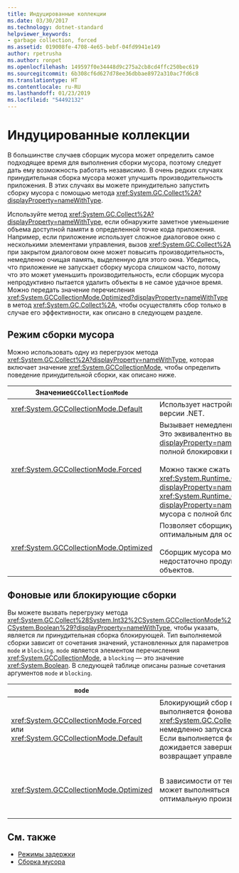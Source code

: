 ```yaml
---
title: Индуцированные коллекции
ms.date: 03/30/2017
ms.technology: dotnet-standard
helpviewer_keywords:
- garbage collection, forced
ms.assetid: 019008fe-4708-4e65-bebf-04fd9941e149
author: rpetrusha
ms.author: ronpet
ms.openlocfilehash: 149597f0e34448d9c275a2cb8cd4ffc250bec619
ms.sourcegitcommit: 6b308cf6d627d78ee36dbbae8972a310ac7fd6c8
ms.translationtype: HT
ms.contentlocale: ru-RU
ms.lasthandoff: 01/23/2019
ms.locfileid: "54492132"
---
```

# <a name="induced-collections"></a>Индуцированные коллекции
В большинстве случаев сборщик мусора может определить самое подходящее время для выполнения сборки мусора, поэтому следует дать ему возможность работать независимо. В очень редких случаях принудительная сборка мусора может улучшить производительность приложения. В этих случаях вы можете принудительно запустить сборку мусора с помощью метода <xref:System.GC.Collect%2A?displayProperty=nameWithType>.  
  
 Используйте метод <xref:System.GC.Collect%2A?displayProperty=nameWithType>, если обнаружите заметное уменьшение объема доступной памяти в определенной точке кода приложения. Например, если приложение использует сложное диалоговое окно с несколькими элементами управления, вызов <xref:System.GC.Collect%2A> при закрытом диалоговом окне может повысить производительность, немедленно очищая память, выделенную для этого окна. Убедитесь, что приложение не запускает сборку мусора слишком часто, потому что это может уменьшить производительность, если сборщик мусора непродуктивно пытается удалить объекты в не самое удачное время. Можно передать значение перечисления <xref:System.GCCollectionMode.Optimized?displayProperty=nameWithType> в метод <xref:System.GC.Collect%2A>, чтобы осуществлять сбор только в случае его эффективности, как описано в следующем разделе.  
  
## <a name="gc-collection-mode"></a>Режим сборки мусора  
 Можно использовать одну из перегрузок метода <xref:System.GC.Collect%2A?displayProperty=nameWithType>, которая включает значение <xref:System.GCCollectionMode>, чтобы определить поведение принудительной сборки, как описано ниже.  
  
|Значение`GCCollectionMode` |Описание|  
|------------------------------|-----------------|  
|<xref:System.GCCollectionMode.Default>|Использует настройку сборки мусора по умолчанию для текущей версии .NET.|  
|<xref:System.GCCollectionMode.Forced>|Вызывает немедленное выполнение принудительной сборки мусора. Это эквивалентно вызову перегрузки метода <xref:System.GC.Collect?displayProperty=nameWithType>. В результате образуется коллекция полной блокировки всех поколений.<br /><br /> Можно также сжать кучу больших объектов, установив для свойства <xref:System.Runtime.GCSettings.LargeObjectHeapCompactionMode%2A?displayProperty=nameWithType> значение <xref:System.Runtime.GCLargeObjectHeapCompactionMode.CompactOnce?displayProperty=nameWithType> перед запуском немедленной сборки мусора с полной блокировкой.|  
|<xref:System.GCCollectionMode.Optimized>|Позволяет сборщику мусора определить, является ли текущий момент оптимальным для освобождения объектов.<br /><br /> Сборщик мусора может определить, что сборка мусора будет недостаточно продуктивна, в этом случае он возвратится без удаления объектов.|  
  
## <a name="background-or-blocking-collections"></a>Фоновые или блокирующие сборки  
 Вы можете вызвать перегрузку метода <xref:System.GC.Collect%28System.Int32%2CSystem.GCCollectionMode%2CSystem.Boolean%29?displayProperty=nameWithType>, чтобы указать, является ли принудительная сборка блокирующей. Тип выполняемой сборки зависит от сочетания значений, установленных для параметров `mode` и `blocking`. `mode` является элементом перечисления <xref:System.GCCollectionMode>, а `blocking` — это значение <xref:System.Boolean>. В следующей таблице описаны разные сочетания аргументов `mode` и `blocking`.  
  
|`mode`|`blocking` = `true`|`blocking` = `false`|  
|------------|--------------------------|---------------------------|  
|<xref:System.GCCollectionMode.Forced> или <xref:System.GCCollectionMode.Default>|Блокирующий сбор выполнится, как только это станет возможным. Если в это время выполняется фоновая сборка и параметр поколения имеет значение 0 или 1, метод <xref:System.GC.Collect%28System.Int32%2CSystem.GCCollectionMode%2CSystem.Boolean%29> немедленно запускает блокирующую сборку и возвращает управление по ее завершении. Если выполняется фоновая сборка и параметр `generation` имеет значение 2, метод дожидается завершения фоновой сборки, активирует блокирующую сборку поколения 2 и возвращает управление.|Сборка выполнится, как только это станет возможным. Метод <xref:System.GC.Collect%28System.Int32%2CSystem.GCCollectionMode%2CSystem.Boolean%29> запрашивает фоновую сборку, но не гарантирует этот режим. В зависимости от обстоятельств может выполняться блокирующая сборка. Если фоновая сборка уже выполняется, метод возвращает управление немедленно.|  
|<xref:System.GCCollectionMode.Optimized>|В зависимости от текущего состояния сборщика мусора и значения параметра `generation` может выполняться блокирующая сборка. Сборщик мусора пытается обеспечить оптимальную производительность.|Сборка может быть выполнена в зависимости от состояния сборщика мусора. Метод <xref:System.GC.Collect%28System.Int32%2CSystem.GCCollectionMode%2CSystem.Boolean%29> запрашивает фоновую сборку, но не гарантирует этот режим. В зависимости от обстоятельств может выполняться блокирующая сборка. Сборщик мусора пытается обеспечить оптимальную производительность. Если фоновая сборка уже выполняется, метод возвращает управление немедленно.|  
  
## <a name="see-also"></a>См. также

- [Режимы задержки](../../../docs/standard/garbage-collection/latency.md)
- [Сборка мусора](../../../docs/standard/garbage-collection/index.md)
